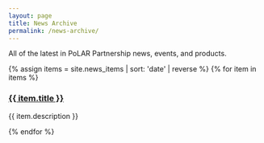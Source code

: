 ```yaml
---
layout: page
title: News Archive
permalink: /news-archive/
---
```


All of the latest in PoLAR Partnership news, events, and products.

{% assign items = site.news_items | sort: 'date' | reverse %}
{% for item in items %}
<div class="news-item">
    <h3><a href="{{ item.url }}">{{ item.title }}</a></h3>
    <p>{{ item.description }}</p>
</div>
{% endfor %}
